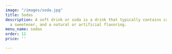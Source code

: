 ```yaml
---
image: "/images/soda.jpg"
title: Sodas
description: A soft drink or soda is a drink that typically contains carbonated water,
  a sweetener, and a natural or artificial flavoring.
menu_name: sodas
order: 11
price: ''

---
```

